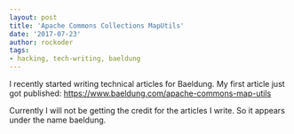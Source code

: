 ```yaml
---
layout: post
title: 'Apache Commons Collections MapUtils'
date: '2017-07-23'
author: rockoder
tags:
- hacking, tech-writing, baeldung
---
```


I recently started writing technical articles for Baeldung. My first article just got published:
https://www.baeldung.com/apache-commons-map-utils

Currently I will not be getting the credit for the articles I write. So it appears under the name baeldung.
